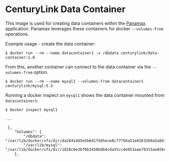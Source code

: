 CenturyLink Data Container
=====================

This image is used for creating data containers within the [Panamax](https://panamax.io) application. Panamax leverages these containers for docker `--volumes-from` operations.

Example usage - create the data container:

`$ docker run --rm --name datacontainer1 -v /dbdata centurylink/data-container:1.0`

From this, another container can connect to the data container via the `--volumes-from` option.

`$ docker run --rm --name mysql1 --volumes-from datacontainer1 centurylink/mysql:5.5`

Running a docker inspect on `mysql1` shows the data container mounted from `datacontainer1`:

```
$ docker inspect mysql1

...

 },
    "Volumes": {
        "/dbdata": "/var/lib/docker/vfs/dir/da2641445e5b6d1fd45ece8c77756a51e0163269a5a8476bb989a296535330eb",
        "/var/lib/mysql": "/var/lib/docker/vfs/dir/1828c0e3bf0b3450bdb4cda55cc4e953aae79315ae026caaf13d5605a31f7f1c"
    },
``` 
